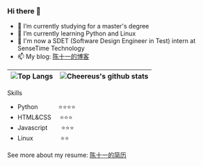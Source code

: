 ### Hi there 👋

<!--
**Cheereus/Cheereus** is a ✨ _special_ ✨ repository because its `README.md` (this file) appears on your GitHub profile.

Education and Work Experience
- 2021.7 - 2022.1 : SenseTime Technology, Test development engineer (intern)
- 2019.9 - 2022.6 : Wuhan Institute of Technology, Master Degree in Computer Application Technology
- 2016.7 - 2019.7 : Hefei Weimao Network Technology Co., Ltd. Front-end development engineer
- 2011.9 - 2016.6 : Tongji University, Bachelor Degree in Biotechnology
Here are some ideas to get you started:
-->

- 🔭 I’m currently studying for a master's degree
- 🌱 I’m currently learning Python and Linux
- 💬 I'm now a SDET (Software Design Engineer in Test) intern at SenseTime Technology
- 📫 My blog: [陈十一的博客](https://www.cheereus.com)

|![Top Langs](https://github-readme-stats.vercel.app/api/top-langs/?username=Cheereus&theme=onedark)|![Cheereus's github stats](https://github-readme-stats.vercel.app/api?username=Cheereus&show_icons=true&theme=onedark)|
|----|----|

Skills
- Python&nbsp;&nbsp;&nbsp;&nbsp;&nbsp;&nbsp;&nbsp;&nbsp;&nbsp;&nbsp;&nbsp;       :star::star::star::star:
- HTML&CSS&nbsp;&nbsp;&nbsp;&nbsp;     :star::star::star:
- Javascript&nbsp;&nbsp;&nbsp;&nbsp;&nbsp;&nbsp;&nbsp;   :star::star::star:
- Linux &nbsp;&nbsp;&nbsp;&nbsp;&nbsp;&nbsp;&nbsp;&nbsp;&nbsp;&nbsp;&nbsp;&nbsp;&nbsp;&nbsp; :star::star:

See more about my resume: [陈十一的简历](https://www.cheereus.com/resume)
